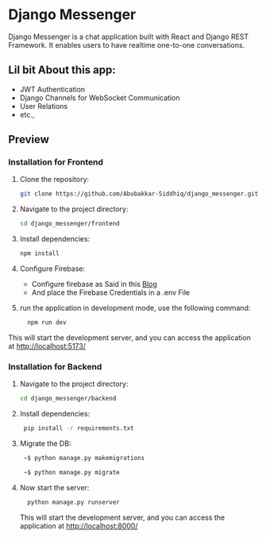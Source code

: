 # Django Messenger

Django Messenger is a chat application built with React and Django REST Framework. It enables users to have realtime one-to-one conversations.

## Lil bit About this app:
  * JWT Authentication
  * Django Channels for WebSocket Communication
  * User Relations
  * etc., 

## Preview

### Installation for Frontend

1. Clone the repository:

   ```bash
   git clone https://github.com/Abubakkar-Siddhiq/django_messenger.git
   ```

2. Navigate to the project directory:

   ```bash
   cd django_messenger/frontend
   ```

3. Install dependencies:
   ```bash
   npm install
   ```
4. Configure Firebase:
    - Configure firebase as Said in this [Blog](https://blog.logrocket.com/firebase-cloud-storage-firebase-v9-react/)
    - And place the Firebase Credentials in a .env File
  
6. run the application in development mode, use the following command:
    ```bash
      npm run dev
    ```
This will start the development server, and you can access the application at [http://localhost:5173/](http://localhost:5173/)


### Installation for Backend

1. Navigate to the project directory:

   ```bash
   cd django_messenger/backend
   ```
2.  Install dependencies:
     ```bash
      pip install -r requirements.txt
     ```
3.  Migrate the DB:

    ```bash
     ~$ python manage.py makemigrations
    
     ~$ python manage.py migrate
    ```
4. Now start the server:
    ```bash
      python manage.py runserver
    ```
    This will start the development server, and you can access the application at [http://localhost:8000/](http://localhost:8000/)

